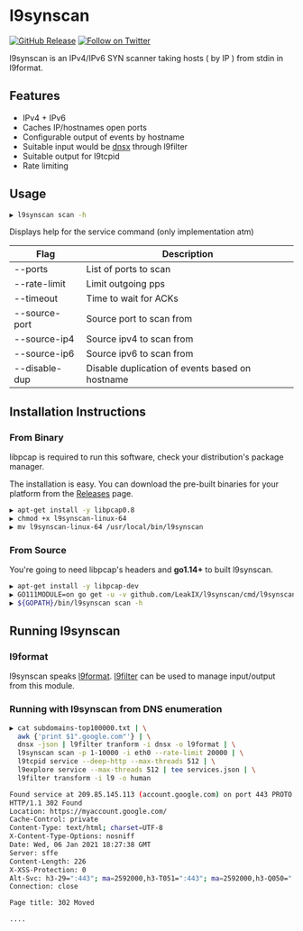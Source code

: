 # l9synscan

[![GitHub Release](https://img.shields.io/github/v/release/LeakIX/l9synscan)](https://github.com/LeakIX/l9synscan/releases)
[![Follow on Twitter](https://img.shields.io/twitter/follow/leak_ix.svg?logo=twitter)](https://twitter.com/leak_ix)

l9synscan is an IPv4/IPv6 SYN scanner taking hosts ( by IP ) from stdin in l9format.

## Features

- IPv4 + IPv6
- Caches IP/hostnames open ports
- Configurable output of events by hostname
- Suitable input would be [dnsx](https://github.com/projectdiscovery/dnsx) through l9filter
- Suitable output for l9tcpid
- Rate limiting

## Usage

```sh
▶ l9synscan scan -h
```

Displays help for the service command (only implementation atm)

|Flag           |Description  |
|-----------------------|-------------------------------------------------------|
|--ports            | List of ports to scan
|--rate-limit       | Limit outgoing pps
|--timeout          | Time to wait for ACKs
|--source-port      | Source port to scan from
|--source-ip4       | Source ipv4 to scan from
|--source-ip6       | Source ipv6 to scan from
|--disable-dup      | Disable duplication of events based on hostname

## Installation Instructions

### From Binary

libpcap is required to run this software, check your distribution's package manager.

The installation is easy. You can download the pre-built binaries for your platform from the [Releases](https://github.com/LeakIX/l9synscan/releases/) page.

```sh
▶ apt-get install -y libpcap0.8
▶ chmod +x l9synscan-linux-64
▶ mv l9synscan-linux-64 /usr/local/bin/l9synscan
```

### From Source

You're going to need libpcap's headers and **go1.14+** to built l9synscan.

```sh
▶ apt-get install -y libpcap-dev
▶ GO111MODULE=on go get -u -v github.com/LeakIX/l9synscan/cmd/l9synscan
▶ ${GOPATH}/bin/l9synscan scan -h
```


## Running l9synscan

### l9format

l9synscan speaks [l9format](https://github.com/LeakIX/l9format). [l9filter](https://github.com/LeakIX/l9filter) can be used to manage 
input/output from this module.

### Running with l9synscan from DNS enumeration

```sh 
▶ cat subdomains-top100000.txt | \
  awk {'print $1".google.com"'} | \
  dnsx -json | l9filter tranform -i dnsx -o l9format | \
  l9synscan scan -p 1-10000 -i eth0 --rate-limit 20000 | \
  l9tcpid service --deep-http --max-threads 512 | \
  l9explore service --max-threads 512 | tee services.json | \
  l9filter transform -i l9 -o human

Found service at 209.85.145.113 (account.google.com) on port 443 PROTO:https SSL:true
HTTP/1.1 302 Found
Location: https://myaccount.google.com/
Cache-Control: private
Content-Type: text/html; charset=UTF-8
X-Content-Type-Options: nosniff
Date: Wed, 06 Jan 2021 18:27:38 GMT
Server: sffe
Content-Length: 226
X-XSS-Protection: 0
Alt-Svc: h3-29=":443"; ma=2592000,h3-T051=":443"; ma=2592000,h3-Q050=":443"; ma=2592000,h3-Q046=":443"; ma=2592000,h3-Q043=":443"; ma=2592000,quic=":443"; ma=2592000; v="46,43"
Connection: close

Page title: 302 Moved

....
```
